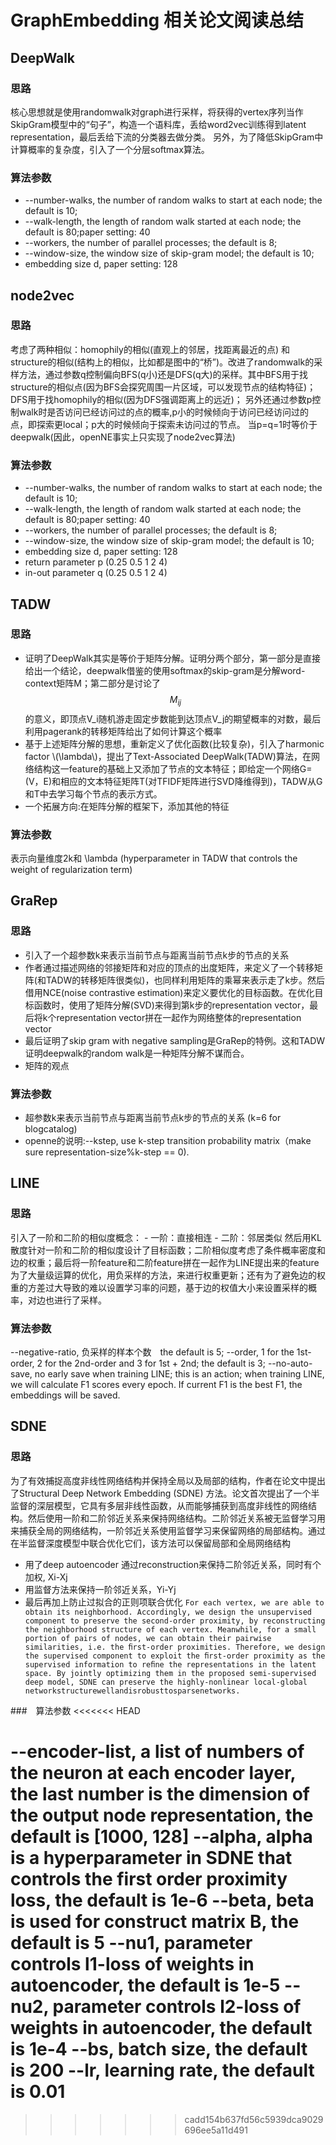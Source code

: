 
# GraphEmbedding 相关论文阅读总结

## DeepWalk

### 思路

核心思想就是使用randomwalk对graph进行采样，将获得的vertex序列当作SkipGram模型中的“句子”，构造一个语料库，丢给word2vec训练得到latent representation，最后丢给下流的分类器去做分类。
另外，为了降低SkipGram中计算概率的复杂度，引入了一个分层softmax算法。

### 算法参数

- --number-walks, the number of random walks to start at each node; the default is 10;
- --walk-length, the length of random walk started at each node; the default is 80;paper setting: 40
- --workers, the number of parallel processes; the default is 8;
- --window-size, the window size of skip-gram model; the default is 10;
- embedding size d, paper setting: 128

## node2vec

### 思路

考虑了两种相似：homophily的相似(直观上的邻居，找距离最近的点) 和 structure的相似(结构上的相似，比如都是图中的“桥”)。改进了randomwalk的采样方法，通过参数q控制偏向BFS(q小)还是DFS(q大)的采样。其中BFS用于找structure的相似点(因为BFS会探究周围一片区域，可以发现节点的结构特征)；DFS用于找homophily的相似(因为DFS强调距离上的远近)；
另外还通过参数p控制walk时是否访问已经访问过的点的概率,p小的时候倾向于访问已经访问过的点，即探索更local；p大的时候倾向于探索未访问过的节点。
当p=q=1时等价于deepwalk(因此，openNE事实上只实现了node2vec算法)

### 算法参数

- --number-walks, the number of random walks to start at each node; the default is 10;
- --walk-length, the length of random walk started at each node; the default is 80;paper setting: 40
- --workers, the number of parallel processes; the default is 8;
- --window-size, the window size of skip-gram model; the default is 10;
- embedding size d, paper setting: 128
- return parameter p (0.25 0.5 1 2 4) 
- in-out parameter q (0.25 0.5 1 2 4)


## TADW

### 思路

- 证明了DeepWalk其实是等价于矩阵分解。证明分两个部分，第一部分是直接给出一个结论，deepwalk借鉴的使用softmax的skip-gram是分解word-context矩阵M；第二部分是讨论了$$M_{ij}$$的意义，即顶点V_i随机游走固定步数能到达顶点V_j的期望概率的对数，最后利用pagerank的转移矩阵给出了如何计算这个概率
- 基于上述矩阵分解的思想，重新定义了优化函数(比较复杂)，引入了harmonic factor \\(\lambda\\)，提出了Text-Associated DeepWalk(TADW)算法，在网络结构这一feature的基础上又添加了节点的文本特征；即给定一个网络G=(V，E)和相应的文本特征矩阵T(对TFIDF矩阵进行SVD降维得到)，TADW从G和T中去学习每个节点的表示方式。
- 一个拓展方向:在矩阵分解的框架下，添加其他的特征

### 算法参数

表示向量维度2k和 \lambda (hyperparameter in TADW that controls the weight of regularization term)


## GraRep

### 思路
- 引入了一个超参数k来表示当前节点与距离当前节点k步的节点的关系
- 作者通过描述网络的邻接矩阵和对应的顶点的出度矩阵，来定义了一个转移矩阵(和TADW的转移矩阵很类似)，也同样利用矩阵的乘幂来表示走了k步。然后借用NCE(noise contrastive estimation)来定义要优化的目标函数。在优化目标函数时，使用了矩阵分解(SVD)来得到第k步的representation vector，最后将k个representation vector拼在一起作为网络整体的representation vector
- 最后证明了skip gram with negative sampling是GraRep的特例。这和TADW证明deepwalk的random walk是一种矩阵分解不谋而合。
- 矩阵的观点

### 算法参数

- 超参数k来表示当前节点与距离当前节点k步的节点的关系
(k=6 for blogcatalog) 
- openne的说明:--kstep, use k-step transition probability matrix（make sure representation-size%k-step == 0).


## LINE

### 思路
引入了一阶和二阶的相似度概念：
    - 一阶：直接相连
    - 二阶：邻居类似
然后用KL散度针对一阶和二阶的相似度设计了目标函数；二阶相似度考虑了条件概率密度和边的权重；最后将一阶feature和二阶feature拼在一起作为LINE提出来的feature
为了大量级运算的优化，用负采样的方法，来进行权重更新；还有为了避免边的权重的方差过大导致的难以设置学习率的问题，基于边的权值大小来设置采样的概率，对边也进行了采样。


### 算法参数
--negative-ratio, 负采样的样本个数　the default is 5;
--order, 1 for the 1st-order, 2 for the 2nd-order and 3 for 1st + 2nd; the default is 3;
--no-auto-save, no early save when training LINE; this is an action; when training LINE, we will calculate F1 scores every epoch. If current F1 is the best F1, the embeddings will be saved.


## SDNE

### 思路
为了有效捕捉高度非线性网络结构并保持全局以及局部的结构，作者在论文中提出了Structural Deep Network Embedding (SDNE) 方法。论文首次提出了一个半监督的深层模型，它具有多层非线性函数，从而能够捕获到高度非线性的网络结构。然后使用一阶和二阶邻近关系来保持网络结构。二阶邻近关系被无监督学习用来捕获全局的网络结构，一阶邻近关系使用监督学习来保留网络的局部结构。通过在半监督深度模型中联合优化它们，该方法可以保留局部和全局网络结构
- 用了deep autoencoder 通过reconstruction来保持二阶邻近关系，同时有个加权, Xi-Xj
- 用监督方法来保持一阶邻近关系，Yi-Yj
- 最后再加上防止过拟合的正则项联合优化
``
 For each vertex, we are able to obtain its neighborhood. Accordingly, we design the unsupervised component to preserve the second-order proximity, by reconstructing the neighborhood structure of each vertex. Meanwhile, for a small portion of pairs of nodes, we can obtain their pairwise similarities, i.e. the ﬁrst-order proximities. Therefore, we design the supervised component to exploit the ﬁrst-order proximity as the supervised information to reﬁne the representations in the latent space. By jointly optimizing them in the proposed semi-supervised deep model, SDNE can preserve the highly-nonlinear local-global networkstructurewellandisrobusttosparsenetworks. 
 ``

###　算法参数
<<<<<<< HEAD

--encoder-list, a list of numbers of the neuron at each encoder layer, the last number is the dimension of the output node representation, the default is [1000, 128]
--alpha, alpha is a hyperparameter in SDNE that controls the first order proximity loss, the default is 1e-6
--beta, beta is used for construct matrix B, the default is 5
--nu1, parameter controls l1-loss of weights in autoencoder, the default is 1e-5
--nu2, parameter controls l2-loss of weights in autoencoder, the default is 1e-4
--bs, batch size, the default is 200
--lr, learning rate, the default is 0.01
=======
>>>>>>> cadd154b637fd56c5939dca9029696ee5a11d491
